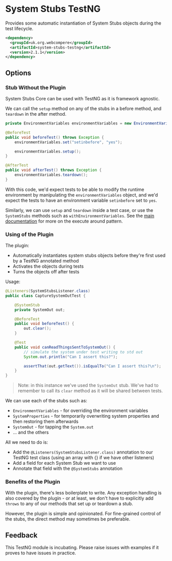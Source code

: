 # System Stubs TestNG

Provides some automatic instantiation of System Stubs objects during the test lifecycle.

```xml
<dependency>
  <groupId>uk.org.webcompere</groupId>
  <artifactId>system-stubs-testng</artifactId>
  <version>2.1.1</version>
</dependency>
```

## Options

### Stub Without the Plugin
System Stubs Core can be used with TestNG as it is framework agnostic.

We can call the `setup` method on any of the stubs in a before method, and `teardown` in the after method.

```java
private EnvironmentVariables environmentVariables = new EnvironmentVariables();

@BeforeTest
public void beforeTest() throws Exception {
    environmentVariables.set("setinbefore", "yes");

    environmentVariables.setup();
}

@AfterTest
public void afterTest() throws Exception {
    environmentVariables.teardown();
}
```

With this code, we'd expect tests to be able to modify the runtime environment by manipulating the
`environmentVariables` object, and we'd expect the tests to have an environment variable `setinbefore` set
to `yes`.

Similarly, we can use `setup` and `teardown` inside a test case, or use the `SystemStubs` methods such as
`withEnvironmentVariables`. See the [main documentation](../README.md) for more on the execute around pattern.

### Using of the Plugin

The plugin:

- Automatically instantiates system stubs objects before they're first used by a TestNG annotated method
- Activates the objects during tests
- Turns the objects off after tests

Usage:

```java
@Listeners(SystemStubsListener.class)
public class CaptureSystemOutTest {

    @SystemStub
    private SystemOut out;

    @BeforeTest
    public void beforeTest() {
        out.clear();
    }

    @Test
    public void canReadThingsSentToSystemOut() {
        // simulate the system under test writing to std out
        System.out.println("Can I assert this?");

        assertThat(out.getText()).isEqualTo("Can I assert this?\n");
    }
}
```

> Note: in this instance we've used the `SystemOut` stub. We've had to remember to call its `clear` method as it
> will be shared between tests.

We can use each of the stubs such as:

- `EnvironmentVariables` - for overriding the environment variables
- `SystemProperties` - for temporarily overwriting system properties and then restoring them afterwards
- `SystemOut` - for tapping the `System.out`
- ... and the others

All we need to do is:

- Add the `@Listeners(SystemStubsListener.class)` annotation to our TestNG test class (using an array with {} if we have other listeners)
- Add a field for each System Stub we want to use
- Annotate that field with the `@SystemStubs` annotation

### Benefits of the Plugin

With the plugin, there's less boilerplate to write. Any exception handling is also covered by the plugin - or at
least, we don't have to explicitly add `throws` to any of our methods that set up or teardown a stub.

However, the plugin is simple and opinionated. For fine-grained control of the stubs, the direct method
may sometimes be preferable.

## Feedback

This TestNG module is incubating. Please raise issues with examples if it proves to have issues in practice.
